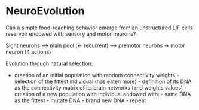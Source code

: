 # NeuroEvolution
Can a simple food-reaching behavior emerge from an unstructured LIF cells reservoir endowed with sensory and motor neurons? 


Sight neurons -->  main pool (<- recurrent) --> premotor neurons -> motor neuron (4 actions)


Evolution through natural selection:
  - creation of an initial population with random connectivity weights
        - selection of the fittest individual (has eaten more)
        - definition of its DNA as the connectivity matrix of its brain networks (and weights values)
        - creation of a new population with individual endowed with:
                - same DNA as the fittest
                - mutate DNA
                - brand new DNA
        - repeat

